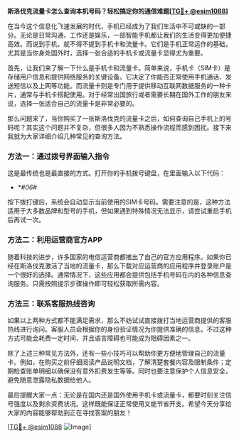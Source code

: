 **斯洛伐克流量卡怎么查询本机号码？轻松搞定你的通信难题[[TG💪+ @esim1088](https://t.me/s/esim1088)]**

在当今这个信息化飞速发展的时代，手机已经成为了我们生活中不可或缺的一部分。无论是日常沟通、工作还是娱乐，一部智能手机都让我们的生活变得更加便捷高效。而说到手机，就不得不提到手机卡和流量卡。它们是手机正常运作的基础，尤其是当你身处国外时，选择一张合适的手机卡或流量卡显得尤为重要。

首先，让我们来了解一下什么是手机卡和流量卡。简单来说，手机卡（SIM卡）是存储用户信息和提供网络服务的关键设备。它决定了你能否正常使用手机通话、发送短信以及上网等功能。而流量卡则是专门用于提供移动互联网数据服务的一种卡片，通常与手机卡搭配使用。对于经常出国旅行或者需要长期在国外工作的朋友来说，选择一张适合自己的流量卡是非常必要的。

那么问题来了，当你购买了一张斯洛伐克的流量卡之后，如何查询自己手机上的号码呢？其实这个问题并不复杂，但很多人因为不熟悉操作流程而感到困扰。接下来我就为大家详细介绍几种常见的查询方法。

### 方法一：通过拨号界面输入指令

这是最传统也是最直接的方式。打开你的手机拨号键盘，在里面输入以下代码：

* **#*06#**

按下拨打键后，系统会自动显示当前使用的SIM卡号码。需要注意的是，这种方法适用于大多数品牌和型号的手机，但如果遇到特殊情况无法显示，请尝试重启手机后再试一次。

### 方法二：利用运营商官方APP

随着科技的进步，许多国家的电信运营商都推出了自己的官方应用程序。如果你已经在斯洛伐克激活了当地的流量卡，那么下载对应运营商的应用程序并登录账户是一个很好的选择。通常情况下，这些应用都会提供包括手机号码在内的各种信息查询服务。只需按照提示步骤操作即可轻松获取所需内容。

### 方法三：联系客服热线咨询

如果以上两种方式都不能满足需求，那么不妨试试直接拨打当地运营商提供的客服热线进行询问。客服人员会根据你的身份验证情况为你提供准确的信息。不过这种方式可能会耗费一定时间，并且语言障碍也可能成为阻碍因素之一。

除了上述三种常见方法外，还有一些小技巧可以帮助你更方便地管理自己的流量卡。例如，在购买之前仔细阅读产品说明文档，了解清楚套餐内容及限制条件；定期检查账单明细以确保没有意外扣费发生等等。同时也要注意保护个人信息安全，避免随意泄露隐私数据给他人。

最后提醒大家一点：无论是在国内还是国外使用手机卡或流量卡，都要时刻关注信号强度以及剩余资费状况。这样既能保证正常使用又能节省开支。希望今天分享给大家的内容能够帮助到正在寻找答案的朋友！

[[TG💪+ @esim1088](https://t.me/s/esim1088) ![Image](https://i.postimg.cc/4NQfJmqS/Snipaste-2025-05-13-00-14-12.png)]